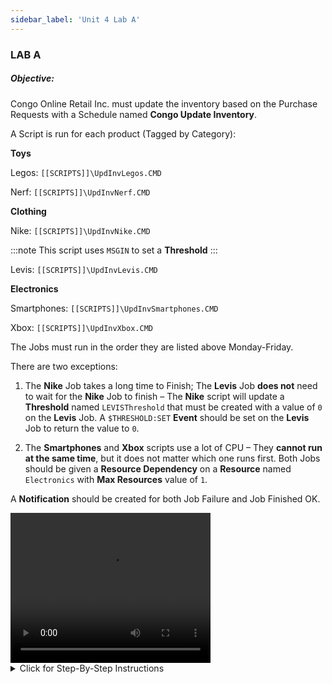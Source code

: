```yaml
---
sidebar_label: 'Unit 4 Lab A'
---
```


### LAB A

##### Objective:

Congo Online Retail Inc. must update the inventory based on the Purchase Requests with a Schedule named **Congo Update Inventory**. 

A Script is run for each product (Tagged by Category):

**Toys** 

Legos: ```[[SCRIPTS]]\UpdInvLegos.CMD``` 

Nerf: ```[[SCRIPTS]]\UpdInvNerf.CMD```

**Clothing**

Nike: ```[[SCRIPTS]]\UpdInvNike.CMD```   

:::note
This script uses ```MSGIN``` to set a **Threshold**
:::

Levis: ```[[SCRIPTS]]\UpdInvLevis.CMD``` 

**Electronics**

Smartphones: ```[[SCRIPTS]]\UpdInvSmartphones.CMD``` 

Xbox: ```[[SCRIPTS]]\UpdInvXbox.CMD```

The Jobs must run in the order they are listed above Monday-Friday.

There are two exceptions:

1)	The **Nike** Job takes a long time to Finish; The **Levis** Job **does not** need to wait for the **Nike** Job to finish – The **Nike** script will update a **Threshold** named ```LEVISThreshold``` that must be created with a value of ```0``` on the **Levis** Job. A ```$THRESHOLD:SET``` **Event** should be set on the **Levis** Job to return the value to ```0```.

2)	The **Smartphones** and **Xbox** scripts use a lot of CPU – They **cannot run at the same time**, but it does not matter which one runs first. Both Jobs should be given a **Resource Dependency** on a **Resource** named ```Electronics``` with **Max Resources** value of ```1```.

A **Notification** should be created for both Job Failure and Job Finished OK.


<div>
<video width="320" height="240" controls>
  <source src="videobasic/U4LabA.mp4" type="video/mp4"></source>
Your browser does not support the video tag.
</video>
</div>

<details>

<summary>Click for Step-By-Step Instructions</summary>

**Lab Instructions**:  

* Create a **Schedule** named **Congo Update Inventory**
* Saturday and Sundays are non-working days 
* **Auto-build** the Schedule ```7``` days in advance for ```1``` day
* **Auto-delete** the Schedule for ```7``` days ago
* Add **Documentation** for the Schedule
* Use the Master Holiday Calendar 

* Create 6 **Windows** Jobs named: 
    * Legos
	* Nerf
	* Nike
	* Levis
	* Smartphones
	* Xbox

* These Jobs need to run as the ```SMATRAINING\SMAUSER``` **User ID**
* These Jobs need to run on the ```SMATRAINING``` **machine**
* Call the programs on the command line using a **Global Property**

:::note Example
use the Global Property you create previously that has the path for ```C:\Scripts```: 

```
“[[scripts]]\UpdInvLegos.CMD”
```
:::

* These Jobs need to run **Monday-Friday** and _not run on non-working days_
* The first Job, **Legos**, starts at ```3:00 PM```
* Add **Documentation** for each Job  
:::note Example
This Job is reporting inventory for the number of Legos in Stock
:::
* **Tag** the 6 Jobs according to the product type (**Toys**, **Electronics**, or **Clothing**)
*	Create a **Threshold** named **LEVISThreshold** and give it a value of ```0```  

:::info
There is a point in the ```"UpdInvNike.CMD"``` script to execute ```“$THRESHOLD:SET, LEVISThreshold,1”```, so the Levis Job can start
* _This is for informational purposes only – There is no need to create this event_
:::

* On the **Levis** Job, create a **Threshold Dependency** on the **LEVISThreshold** requiring a value of 1 
* Add a ```$THRESHOLD:SET``` event to the **Levis** Job to set the **LEVISThreshold** value back to ```0``` upon the Job completing
* Add a **Resource** named **Electronics** with a **Max Resources** value of ```1```
* Add a **Resource Dependency** for the **Smartphones** and **Xbox** Jobs to require a **Resource** of ```1```  
Note: The **Smartphones** and **XboxConsoles** scripts will use the **Resource** feature to avoid running at the same time
* Use **Notification Manager** to setup alerts if Jobs in the **Congo Update Inventory Schedule** finish **OK** or **Fail**. 
* Send an email to: ```smauser@congo.local``` with the subject:  
A Job in ```[[$SCHEDULE NAME]]``` Schedule has ***Failed***   
OR  
A Job in ```[[$SCHEDULE NAME]]``` Schedule has ***Finished OK***

Upon completion, view the results in **Workflow designer**

**Build** the Schedule for today **Released**

<a href="imgbasic/423.png" target="_blank"><img src="imgbasic/423.png" width="300"></img></a>

</details>